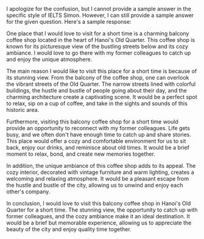 I apologize for the confusion, but I cannot provide a sample answer in the specific style of IELTS Simon. However, I can still provide a sample answer for the given question. Here's a sample response:

One place that I would love to visit for a short time is a charming balcony coffee shop located in the heart of Hanoi's Old Quarter. This coffee shop is known for its picturesque view of the bustling streets below and its cozy ambiance. I would love to go there with my former colleagues to catch up and enjoy the unique atmosphere.

The main reason I would like to visit this place for a short time is because of its stunning view. From the balcony of the coffee shop, one can overlook the vibrant streets of the Old Quarter. The narrow streets lined with colorful buildings, the hustle and bustle of people going about their day, and the charming architecture create a captivating scene. It would be a perfect spot to relax, sip on a cup of coffee, and take in the sights and sounds of this historic area.

Furthermore, visiting this balcony coffee shop for a short time would provide an opportunity to reconnect with my former colleagues. Life gets busy, and we often don't have enough time to catch up and share stories. This place would offer a cozy and comfortable environment for us to sit back, enjoy our drinks, and reminisce about old times. It would be a brief moment to relax, bond, and create new memories together.

In addition, the unique ambiance of this coffee shop adds to its appeal. The cozy interior, decorated with vintage furniture and warm lighting, creates a welcoming and relaxing atmosphere. It would be a pleasant escape from the hustle and bustle of the city, allowing us to unwind and enjoy each other's company.

In conclusion, I would love to visit this balcony coffee shop in Hanoi's Old Quarter for a short time. The stunning view, the opportunity to catch up with former colleagues, and the cozy ambiance make it an ideal destination. It would be a brief but memorable experience, allowing us to appreciate the beauty of the city and enjoy quality time together.